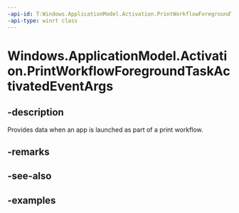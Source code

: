 ```yaml
---
-api-id: T:Windows.ApplicationModel.Activation.PrintWorkflowForegroundTaskActivatedEventArgs
-api-type: winrt class
---
```


<!-- Class syntax.
public class PrintWorkflowForegroundTaskActivatedEventArgs : IActivatedEventArgs, IActivatedEventArgsWithUser
-->

# Windows.ApplicationModel.Activation.PrintWorkflowForegroundTaskActivatedEventArgs

## -description

Provides data when an app is launched as part of a print workflow.

## -remarks

## -see-also

## -examples

